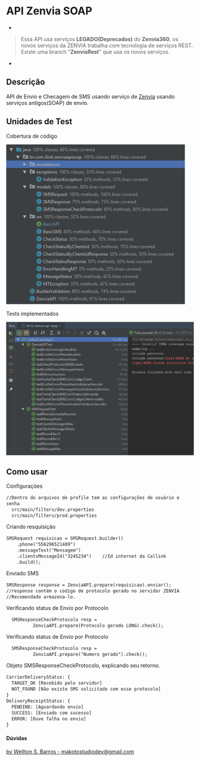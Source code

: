 # API Zenvia SOAP
 *
> Essa API usa serviços **LEGADO(Deprecados)** do **Zenvia360**, os novos serviços da ZENVIA trabalha com tecnologia de serviços REST.
> Existe uma branch "**ZenviaRest**" que usa os novos serviços.
*
## Descrição
API de Envio e Checagem de SMS usando serviço de [Zenvia](https://www.zenvia.com/) usando serviços antigos(SOAP) de envio.

## Unidades de Test
Cobertura de código

![](src/test/resources/covered.PNG)

Tests implementados

![](src/test/resources/testes.PNG)

## Como usar
Configurações
    
    //Dentro do arquivos de profile tem as configurações de usuário e senha
      src/main/filters/dev.properties
      src/main/filters/prod.properties

  Criando resquisição
  
    SMSRequest requisicao = SMSRequest.builder()
        .phone("556296521489")
        .messageText("Mensagem")
        .clientsMessageId("3245234")    //Id internet da Callink
        .build();
        
  Enviado SMS
  
    SMSResponse response = ZenviaAPI.prepare(requisicao).enviar();
    //response contém o codigo de protocolo gerado no servidor ZENVIA
    //Recomendado armazena-lo.
    
  Verificando status de Envio por Protocolo
      
      SMSResponseCheckProtocolo resp =
              ZenviaAPI.prepare(Protocolo gerado LONG).check();

  Verificando status de Envio por Protocolo
      
      SMSResponseCheckProtocolo resp =
              ZenviaAPI.prepare("Numero gerado").check();
            
  Objeto SMSResponseCheckProtocolo, explicando seu retorno.
  
    CarrierDeliveryStatus: {
      TARGET_OK [Recebido pelo servidor]
      NOT_FOUND [Não existe SMS solicitado com esse protocolo]
    }
    DeliveryReceiptStatus: {
      PENDIND: [Aguardando envio]
      SUCCESS: [Enviado com sucesso]
      ERROR: [Ouve falha no envio]
    }
    
#### Dúvidas 
[by Wellton S. Barros - makotostudiodev@gmail.com](https://github.com/Cafecanudo/zenvia)